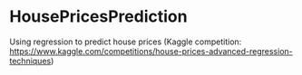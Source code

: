 # HousePricesPrediction
Using regression to predict house prices (Kaggle competition: https://www.kaggle.com/competitions/house-prices-advanced-regression-techniques)
